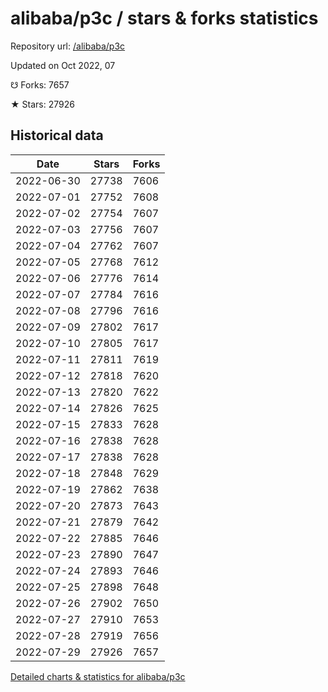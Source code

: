 # alibaba/p3c / stars & forks statistics

Repository url: [/alibaba/p3c](https://github.com/alibaba/p3c)

Updated on Oct 2022, 07

☋ Forks: 7657

★ Stars: 27926

## Historical data
| Date | Stars | Forks |
|------|-------|-------|
| 2022-06-30 | 27738 | 7606 | 
| 2022-07-01 | 27752 | 7608 | 
| 2022-07-02 | 27754 | 7607 | 
| 2022-07-03 | 27756 | 7607 | 
| 2022-07-04 | 27762 | 7607 | 
| 2022-07-05 | 27768 | 7612 | 
| 2022-07-06 | 27776 | 7614 | 
| 2022-07-07 | 27784 | 7616 | 
| 2022-07-08 | 27796 | 7616 | 
| 2022-07-09 | 27802 | 7617 | 
| 2022-07-10 | 27805 | 7617 | 
| 2022-07-11 | 27811 | 7619 | 
| 2022-07-12 | 27818 | 7620 | 
| 2022-07-13 | 27820 | 7622 | 
| 2022-07-14 | 27826 | 7625 | 
| 2022-07-15 | 27833 | 7628 | 
| 2022-07-16 | 27838 | 7628 | 
| 2022-07-17 | 27838 | 7628 | 
| 2022-07-18 | 27848 | 7629 | 
| 2022-07-19 | 27862 | 7638 | 
| 2022-07-20 | 27873 | 7643 | 
| 2022-07-21 | 27879 | 7642 | 
| 2022-07-22 | 27885 | 7646 | 
| 2022-07-23 | 27890 | 7647 | 
| 2022-07-24 | 27893 | 7646 | 
| 2022-07-25 | 27898 | 7648 | 
| 2022-07-26 | 27902 | 7650 | 
| 2022-07-27 | 27910 | 7653 | 
| 2022-07-28 | 27919 | 7656 | 
| 2022-07-29 | 27926 | 7657 | 


[Detailed charts & statistics for alibaba/p3c](https://reviewgithub.com/rep/alibaba/p3c)
